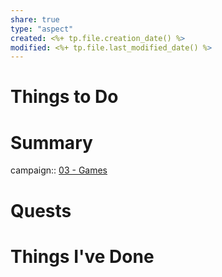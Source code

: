 ```yaml
---
share: true
type: "aspect"
created: <%+ tp.file.creation_date() %> 
modified: <%+ tp.file.last_modified_date() %>
---
```


# Things to Do

# Summary
campaign:: [03 - Games](./03%20-%20Games.md)

# Quests

# Things I've Done

